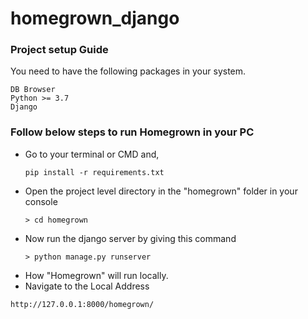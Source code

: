 # homegrown_django

### Project setup Guide
You need to have the following packages in your system.
```
DB Browser
Python >= 3.7
Django
```

### Follow below steps to run Homegrown in your PC
* Go to your terminal or CMD and,
  ```
  pip install -r requirements.txt
  ```
* Open the project level directory in the "homegrown" folder in your console
  ```
  > cd homegrown
  ```
* Now run the django server by giving this command
  ```
  > python manage.py runserver
  ```
* How "Homegrown" will run locally.
 * Navigate to the Local Address
  ```
  http://127.0.0.1:8000/homegrown/
  ```
